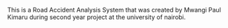 This is a Road Accident Analysis System that was created by Mwangi Paul Kimaru during second year project at the university of nairobi.

